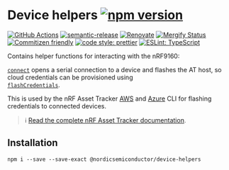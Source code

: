 # Device helpers [![npm version](https://img.shields.io/npm/v/@nordicsemiconductor/device-helpers.svg)](https://www.npmjs.com/package/@nordicsemiconductor/device-helpers)

[![GitHub Actions](https://github.com/NordicSemiconductor/cloud-device-helpers-js/workflows/Test%20and%20Release/badge.svg)](https://github.com/NordicSemiconductor/cloud-device-helpers-js/actions)
[![semantic-release](https://img.shields.io/badge/%20%20%F0%9F%93%A6%F0%9F%9A%80-semantic--release-e10079.svg)](https://github.com/semantic-release/semantic-release)
[![Renovate](https://img.shields.io/badge/renovate-enabled-brightgreen.svg)](https://renovatebot.com)
[![Mergify Status](https://img.shields.io/endpoint.svg?url=https://api.mergify.com/v1/badges/NordicSemiconductor/cloud-device-helpers-js)](https://mergify.io)
[![Commitizen friendly](https://img.shields.io/badge/commitizen-friendly-brightgreen.svg)](http://commitizen.github.io/cz-cli/)
[![code style: prettier](https://img.shields.io/badge/code_style-prettier-ff69b4.svg)](https://github.com/prettier/prettier/)
[![ESLint: TypeScript](https://img.shields.io/badge/ESLint-TypeScript-blue.svg)](https://github.com/typescript-eslint/typescript-eslint)

Contains helper functions for interacting with the nRF9160:

[`connect`](./device/connect.ts) opens a serial connection to a device and
flashes the AT host, so cloud credentials can be provisioned using  
[`flashCredentials`](./device/flashCredentials.ts).

This is used by the nRF Asset Tracker
[AWS](https://github.com/NordicSemiconductor/asset-tracker-cloud-aws-js) and
[Azure](https://github.com/NordicSemiconductor/asset-tracker-cloud-azure-js) CLI
for flashing credentials to connected devices.

> :information_source:
> [Read the complete nRF Asset Tracker documentation](https://nordicsemiconductor.github.io/asset-tracker-cloud-docs/).

## Installation

    npm i --save --save-exact @nordicsemiconductor/device-helpers
